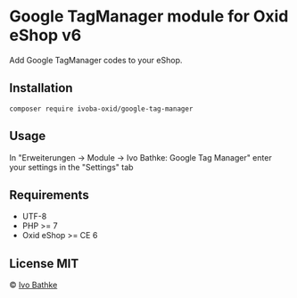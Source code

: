 # Google TagManager module for Oxid eShop v6

Add Google TagManager codes to your eShop.  

## Installation

    composer require ivoba-oxid/google-tag-manager

## Usage
In "Erweiterungen -> Module -> Ivo Bathke: Google Tag Manager" enter your settings in the "Settings" tab

## Requirements
- UTF-8
- PHP >= 7
- Oxid eShop >= CE 6

## License MIT

© [Ivo Bathke](https://oxid.ivo-bathke.name)
